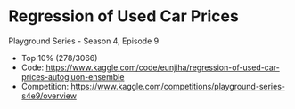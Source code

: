 # Regression of Used Car Prices
Playground Series - Season 4, Episode 9

- Top 10% (278/3066)
- Code: https://www.kaggle.com/code/eunjiha/regression-of-used-car-prices-autogluon-ensemble
- Competition: https://www.kaggle.com/competitions/playground-series-s4e9/overview
